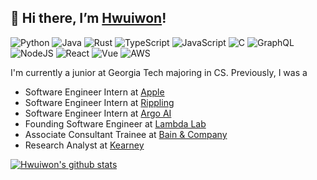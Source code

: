 __👋 Hi there, I’m [Hwuiwon](https://www.linkedin.com/in/hueyk/)!__   
---

![Python](https://img.shields.io/badge/Python-3776AB?logo=python&logoColor=FFF&style=flat-square)
![Java](https://img.shields.io/badge/Java-ED8B00?logo=openjdk&logoColor=FFF&style=flat-square)
![Rust](https://shields.io/badge/Rust-FFC733?logo=Rust&logoColor=000&style=flat-square)
![TypeScript](https://shields.io/badge/TypeScript-3178C6?logo=TypeScript&logoColor=FFF&style=flat-square)
![JavaScript](https://shields.io/badge/JavaScript-F7DF1E?logo=JavaScript&logoColor=000&style=flat-square)
![C](https://shields.io/badge/C-00599C?logo=c&logoColor=fff&style=flat-square)
![GraphQL](https://img.shields.io/badge/GraphQL-E10098?logo=graphql&logoColor=FFF&style=flat-square)
![NodeJS](https://img.shields.io/badge/Node.JS-6DA55F?style=flat-square&logo=node.js&logoColor=white)
![React](https://img.shields.io/badge/React-%2320232a.svg?style=flat-square&logo=react&logoColor=%2361DAFB)
![Vue](https://img.shields.io/badge/Vue.js-35495E.svg?style=flat-square&logo=vuedotjs&logoColor=4FC08D)
![AWS](https://img.shields.io/badge/AWS-%23FF9900.svg?style=flat-square&logo=amazon-aws&logoColor=white)

I'm currently a junior at Georgia Tech majoring in CS. Previously, I was a

- Software Engineer Intern at [Apple](https://www.apple.com/)
- Software Engineer Intern at [Rippling](https://www.rippling.com/)
- Software Engineer Intern at [Argo AI](https://www.argo.ai)
- Founding Software Engineer at [Lambda Lab](https://www.linkedin.com/company/eppey/)
- Associate Consultant Trainee at [Bain & Company](https://www.bain.com)
- Research Analyst at [Kearney](https://www.kearney.com)

[![Hwuiwon's github stats](https://github-readme-stats.vercel.app/api?username=hwuiwon&count_private=true&show_icons=true&hide_border=true&theme=transparent)](https://github.com/hwuiwon)
